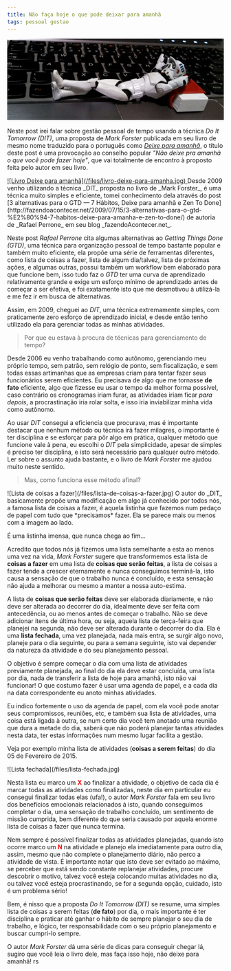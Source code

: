 ```yaml
---
title: Não faça hoje o que pode deixar para amanhã
tags: pessoal gestao
---
```


![Clone Trooper Deitado](/files/clone-trooper-deitado.jpg)

Neste post irei falar sobre gestão pessoal de tempo usando a técnica _Do It
Tomorrow (DIT)_, uma proposta de _Mark Forster_ publicada em seu livro de mesmo
nome traduzido para o português como [_Deixe para
amanhã_](http://www.skoob.com.br/livro/141300ED157147-deixe-para-amanha), o
título deste post é uma provocação ao conselho popular _"Não deixe pra amanhã o
que você pode fazer hoje"_, que vai totalmente de encontro à proposto feita
pelo autor em seu livro.

<a href="http://www.skoob.com.br/livro/141300ED157147-deixe-para-amanha" class="float-right">
![Livro Deixe para amanhã](/files/livro-deixe-para-amanha.jpg)
</a>
Desde 2009 venho utilizando a técnica _DIT_ proposta no livro de _Mark
Forster_, é uma técnica muito simples e eficiente, tomei
conhecimento dela através do post [3 alternativas para o GTD — 7 Hábitos, Deixe
para amanhã e Zen To
Done](http://fazendoacontecer.net/2009/07/15/3-alternativas-para-o-gtd-%E2%80%94-7-habitos-deixe-para-amanha-e-zen-to-done/)
de autoria de _Rafael Perrone_ em seu blog _fazendoAcontecer.net_.

Neste post _Rafael Perrone_ cita algumas alternativas ao _Getting Things Done
(GTD)_, uma técnica para organização pessoal de tempo bastante popular e também
muito eficiente, ela propõe uma série de ferramentas diferentes, como lista de
coisas a fazer, lista de algum dia/talvez, lista de próximas ações, e algumas
outras, possui também um workflow bem elaborado para que funcione bem, isso
tudo faz o _GTD_ ter uma curva de aprendizado relativamente grande e exige um
esforço mínimo de aprendizado antes de começar a ser efetiva, e foi exatamente
isto que me desmotivou à utilizá-la e me fez ir em busca de alternativas.

Assim, em 2009, cheguei ao _DIT_, uma técnica extremamente simples, com
praticamente zero esforço de aprendizado inicial, e desde então tenho utilizado
ela para gerenciar todas as minhas atividades.

> Por que eu estava à procura de técnicas para gerenciamento de tempo? 

Desde 2006 eu venho trabalhando como autônomo, gerenciando meu próprio tempo,
sem patrão, sem relógio de ponto, sem fiscalização, e sem todas essas
artimanhas que as empresas criam para tentar fazer seus funcionários serem
eficientes. Eu precisava de algo que me tornasse **de fato** eficiente, algo
que fizesse eu usar o tempo da melhor forma possível, caso contrário os
cronogramas iriam furar, as atividades iriam ficar _para depois_, a
procrastinação iria rolar solta, e isso iria inviabilizar minha vida como
autônomo.

Ao usar _DIT_ consegui a eficiencia que procurava, mas é importante destacar
que nenhum método ou técnica irá fazer milagres, o importante é ter disciplina
e se esforçar para pôr algo em prática, qualquer método que funcione vale à
pena, eu escolhi o _DIT_ pela simplicidade, apesar de simples é preciso ter
disciplina, e isto será necessário para qualquer outro método. Ler sobre o
assunto ajuda bastante, e o livro de _Mark Forster_ me ajudou muito neste
sentido.

> Mas, como funciona esse método afinal?

<span class='float-left'>
![Lista de coisas a fazer](/files/lista-de-coisas-a-fazer.jpg)
</span>
O autor do _DIT_ basicamente propõe uma modificação em algo já conhecido por
todos nós, a famosa lista de coisas a fazer, é aquela listinha que fazemos num
pedaço de papel com tudo que *precisamos* fazer. Ela se parece mais ou menos
com a imagem ao lado.

É uma listinha imensa, que nunca chega ao fim...

Acredito que todos nós já fizemos uma lista semelhante a esta ao menos uma vez
na vida, _Mark Forster_ sugere que transformemos esta lista de **coisas a
fazer** em uma lista de **coisas que serão feitas**, a lista de coisas a fazer
tende a crescer eternamente e nunca conseguimos terminá-la, isto causa a
sensação de que o trabalho nunca é concluído, e esta sensação não ajuda a melhorar
ou mesmo a manter a nossa auto-estima.

A lista de **coisas que serão feitas** deve ser elaborada diariamente, e não deve
ser alterada ao decorrer do dia, idealmente deve ser feita com antecedência, ou
ao menos antes de começar o trabalho. Não se deve adicionar itens de última
hora, ou seja, aquela lista de terça-feira que planejei na segunda, não deve
ser alterada durante o decorrer do dia. Ela é uma **lista fechada**, uma vez
planejada, nada mais entra, se surgir algo novo, planeje para o dia seguinte,
ou para a semana seguinte, isto vai depender da natureza da atividade e do seu
planejamento pessoal.

O objetivo é sempre começar o dia com uma lista de atividades previamente
planejada, ao final do dia ela deve estar concluída, uma lista por dia, nada de
transferir a lista de hoje para amanhã, isto não vai funcionar! O que costumo
fazer é usar uma agenda de papel, e a cada dia na data correspondente eu anoto
minhas atividades.

Eu indico fortemente o uso da agenda de papel, com ela você pode anotar seus
compromissos, reuniões, etc, e também sua lista de atividades, uma coisa está
ligada à outra, se num certo dia você tem anotado uma reunião que dura a metade
do dia, saberá que não poderá planejar tantas atividades nesta data, ter estas
informações num mesmo lugar facilita a gestão.

Veja por exemplo minha lista de atividades (**coisas a serem feitas**) do dia
05 de Fevereiro de 2015.

<span class='full-width'>
![Lista fechada](/files/lista-fechada.jpg)
</span>

Nesta lista eu marco um <span style='font-size:18; color:red; font-weight:bold;'>X</span>
ao finalizar a atividade, o objetivo de cada dia é marcar todas as atividades
como finalizadas, neste dia em particular eu consegui finalizar todas elas
(ufa!), o autor _Mark Forster_ fala em seu livro dos benefícios emocionais
relacionados à isto, quando conseguimos completar o dia, uma sensação de
trabalho concluído, um sentimento de missão cumprida, bem diferente do que
seria causado por aquela enorme lista de coisas a fazer que nunca termina.

Nem sempre é possível finalizar todas as atividades planejadas, quando isto
ocorre marco um <span style='font-size:18; color:red; font-weight:bold;'>N</span>
na atividade e planejo ela imediatamente para outro dia, assim, mesmo que não
complete o planejamento diário, não perco a atividade de vista. É importante
notar que isto deve ser evitado ao máximo, se perceber que está sendo constante
replanejar atividades, procure descobrir o motivo, talvez você esteja colocando
muitas atividades no dia, ou talvez você esteja procrastinando, se for a
segunda opção, cuidado, isto é um problema sério!

Bem, é nisso que a proposta _Do It Tomorrow (DIT)_ se resume, uma simples lista
de coisas a serem feitas (**de fato**) por dia, o mais importante é ter
disciplina e praticar até ganhar o hábito de sempre planejar o seu dia de
trabalho, e lógico, ter responsabilidade com o seu próprio planejamento e
buscar cumpri-lo sempre.

O autor _Mark Forster_ dá uma série de dicas para conseguir chegar lá, sugiro
que você leia o livro dele, mas faça isso hoje, não deixe para amanhã! rs
